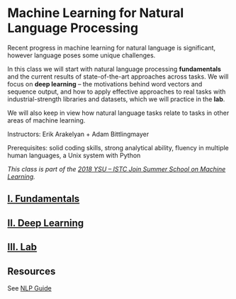 # Machine Learning for Natural Language Processing

Recent progress in machine learning for natural language is significant, however language poses some unique challenges.

In this class we will start with natural language processing **fundamentals** and the current results of state-of-the-art approaches across tasks.  We will focus on **deep learning** – the motivations behind word vectors and sequence output, and how to apply effective approaches to real tasks with industrial-strength libraries and datasets, which we will practice in the **lab**.

We will also keep in view how natural language tasks relate to tasks in other areas of machine learning. 

Instructors: Erik Arakelyan + Adam Bittlingmayer

Prerequisites: solid coding skills, strong analytical ability, fluency in multiple human languages, a Unix system with Python

*This class is part of the [2018 YSU – ISTC Join Summer School on Machine Learning](http://mathschool.ysu.am/mss2018/).*

## [I. Fundamentals](fundamentals)

## [II. Deep Learning](deeplearning)

## [III. Lab](lab)

## Resources

See [NLP Guide](https://nlpguide.github.io/)
